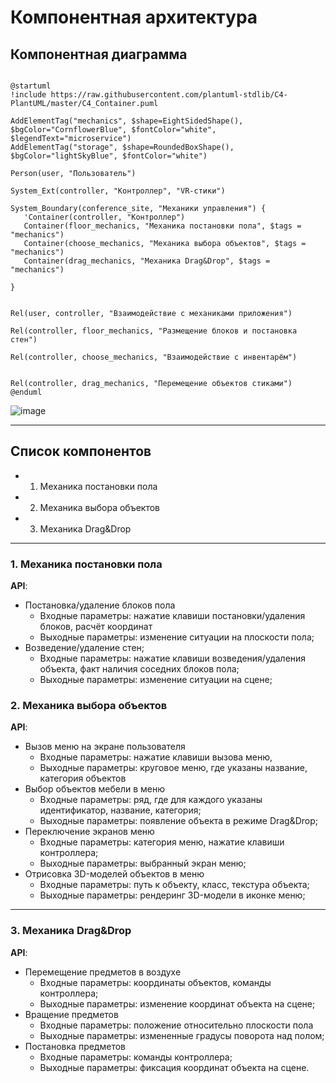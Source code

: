 # Компонентная архитектура

## Компонентная диаграмма

```

@startuml
!include https://raw.githubusercontent.com/plantuml-stdlib/C4-PlantUML/master/C4_Container.puml

AddElementTag("mechanics", $shape=EightSidedShape(), $bgColor="CornflowerBlue", $fontColor="white", $legendText="microservice")
AddElementTag("storage", $shape=RoundedBoxShape(), $bgColor="lightSkyBlue", $fontColor="white")

Person(user, "Пользователь")

System_Ext(controller, "Контроллер", "VR-стики")

System_Boundary(conference_site, "Механики управления") {
   'Container(controller, "Контроллер")
   Container(floor_mechanics, "Механика постановки пола", $tags = "mechanics")    
   Container(choose_mechanics, "Механика выбора объектов", $tags = "mechanics") 
   Container(drag_mechanics, "Механика Drag&Drop", $tags = "mechanics")   
   
}


Rel(user, controller, "Взаимодействие с механиками приложения")

Rel(controller, floor_mechanics, "Размещение блоков и постановка стен")

Rel(controller, choose_mechanics, "Взаимодействие с инвентарём")


Rel(controller, drag_mechanics, "Перемещение объектов стиками")
@enduml

```
![image](https://user-images.githubusercontent.com/113284506/233986733-a28e7dc3-8ccb-4675-bbb0-a4e81c0b5d46.png)


***

## Список компонентов  

- 1. Механика постановки пола
- 2. Механика выбора объектов
- 3. Механика Drag&Drop

***

### 1. Механика постановки пола
**API**:
- Постановка/удаление блоков пола
  - Входные параметры: нажатие клавиши постановки/удаления блоков, расчёт координат
  - Выходные параметры: изменение ситуации на плоскости пола;
- Возведение/удаление стен;
  - Входные параметры: нажатие клавиши возведения/удаления объекта, факт наличия соседних блоков пола;
  - Выходные параметры: изменение ситуации на сцене;


### 2. Механика выбора объектов
**API**:
- Вызов меню на экране пользователя
  - Входные параметры: нажатие клавиши вызова меню, 
  - Выходные параметры: круговое меню, где указаны название, категория объектов 
- Выбор объектов мебели в меню
  - Входные параметры: ряд, где для каждого указаны идентификатор, название, категория;
  - Выходные параметры: появление объекта в режиме Drag&Drop;
- Переключение экранов меню
  - Входные параметры: категория меню, нажатие клавиши контроллера; 
  - Выходные параметры: выбранный экран меню;
- Отрисовка 3D-моделей объектов в меню
  - Входные параметры: путь к объекту, класс, текстура объекта;
  - Выходные параметры: рендеринг 3D-модели в иконке меню;

***

### 3. Механика Drag&Drop
**API**:
- Перемещение предметов в воздухе
  - Входные параметры: координаты объектов, команды контроллера; 
  - Выходные параметры: изменение координат объекта на сцене;
- Вращение предметов
  - Входные параметры: положение относительно плоскости пола
  - Выходные параметры: измененные градусы поворота над полом; 
- Постановка предметов
  - Входные параметры: команды контроллера;
  - Выходные параметры: фиксация координат объекта на сцене.
